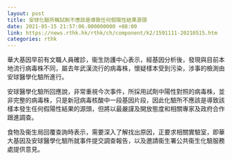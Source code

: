 ```yaml
---
layout: post
title: 安球化驗所稱試劑不應該是導致任何假陽性結果源頭
date: 2021-05-15 21:57:06.000000000 +08:00
link: https://news.rthk.hk/rthk/ch/component/k2/1591111-20210515.htm
categories: rthk
---
```


華大基因早前有文職人員確診，衞生防護中心表示，經基因分析後，發現與目前本地流行病毒株不同，屬去年武漢流行的病毒株，懷疑樣本受到污染，涉事的檢測由安球醫學化驗所進行。

安球醫學化驗所回應說，非常重視今次事件，所採用試劑中陽性對照的病毒株，並非完整的病毒株，只是新冠病毒核酸中一段基因片段，因此化驗所不應該是導致該樣本發生任何假陽性結果的源頭，但將以最嚴謹及開放態度和相關專家及政府合作跟進調查。

食物及衞生局回覆查詢時表示，需要深入了解找出原因，正要求相關實驗室，即華大基因及安球醫學化驗所就事件提交調查報告，以及邀請衞生署公共衞生化驗服務處提供意見。

